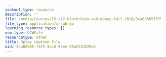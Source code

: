 ```yaml
---
content_type: resource
description: ''
file: /media/courses/15-s12-blockchain-and-money-fall-2018/3ca08565f3755ac693ee49a222d529d4_KHBi3n0hUSU.vtt
file_type: application/x-subrip
learning_resource_types: []
ocw_type: OCWFile
resourcetype: Other
title: 3play caption file
uid: 3ca08565-f375-5ac6-93ee-49a222d529d4
---
```

